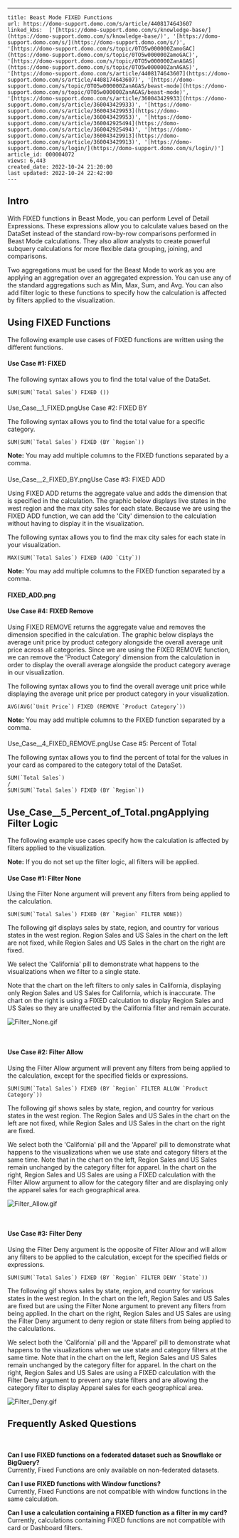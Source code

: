 ---
    title: Beast Mode FIXED Functions
    url: https://domo-support.domo.com/s/article/4408174643607
    linked_kbs:  ['[https://domo-support.domo.com/s/knowledge-base/](https://domo-support.domo.com/s/knowledge-base/)', '[https://domo-support.domo.com/s/](https://domo-support.domo.com/s/)', '[https://domo-support.domo.com/s/topic/0TO5w000000ZamoGAC](https://domo-support.domo.com/s/topic/0TO5w000000ZamoGAC)', '[https://domo-support.domo.com/s/topic/0TO5w000000ZanAGAS](https://domo-support.domo.com/s/topic/0TO5w000000ZanAGAS)', '[https://domo-support.domo.com/s/article/4408174643607](https://domo-support.domo.com/s/article/4408174643607)', '[https://domo-support.domo.com/s/topic/0TO5w000000ZanAGAS/beast-mode](https://domo-support.domo.com/s/topic/0TO5w000000ZanAGAS/beast-mode)', '[https://domo-support.domo.com/s/article/360043429933](https://domo-support.domo.com/s/article/360043429933)', '[https://domo-support.domo.com/s/article/360043429953](https://domo-support.domo.com/s/article/360043429953)', '[https://domo-support.domo.com/s/article/360042925494](https://domo-support.domo.com/s/article/360042925494)', '[https://domo-support.domo.com/s/article/360043429913](https://domo-support.domo.com/s/article/360043429913)', '[https://domo-support.domo.com/s/login/](https://domo-support.domo.com/s/login/)']
    article_id: 000004072
    views: 6,443
    created_date: 2022-10-24 21:20:00
    last updated: 2022-10-24 22:42:00
    ---



Intro
-----


With FIXED functions in Beast Mode, you can perform Level of Detail Expressions. These expressions allow you to calculate values based on the DataSet instead of the standard row-by-row comparisons performed in Beast Mode calculations. They also allow analysts to create powerful subquery calculations for more flexible data grouping, joining, and comparisons. 


Two aggregations must be used for the Beast Mode to work as you are applying an aggregation over an aggregated expression. You can use any of the standard aggregations such as Min, Max, Sum, and Avg. You can also add filter logic to these functions to specify how the calculation is affected by filters applied to the visualization.


Using FIXED Functions
---------------------


The following example use cases of FIXED functions are written using the different functions.


#### Use Case #1: FIXED


The following syntax allows you to find the total value of the DataSet.



```
SUM(SUM(`Total Sales`) FIXED ())
```

#### 
Use_Case__1_FIXED.pngUse Case #2: FIXED BY


The following syntax allows you to find the total value for a specific category.



```
SUM(SUM(`Total Sales`) FIXED (BY `Region`))
```






**Note:** You may add multiple columns to the FIXED functions separated by a comma.



#### 
Use_Case__2_FIXED_BY.pngUse Case #3: FIXED ADD


Using FIXED ADD returns the aggregate value and adds the dimension that is specified in the calculation. The graphic below displays live states in the west region and the max city sales for each state. Because we are using the FIXED ADD function, we can add the 'City' dimension to the calculation without having to display it in the visualization. 


The following syntax allows you to find the max city sales for each state in your visualization. 



```
MAX(SUM(`Total Sales`) FIXED (ADD `City`))
```






**Note:** You may add multiple columns to the FIXED function separated by a comma.



#### FIXED_ADD.png


#### Use Case #4: FIXED Remove


Using FIXED REMOVE returns the aggregate value and removes the dimension specified in the calculation. The graphic below displays the average unit price by product category alongside the overall average unit price across all categories. Since we are using the FIXED REMOVE function, we can remove the 'Product Category' dimension from the calculation in order to display the overall average alongside the product category average in our visualization. 


The following syntax allows you to find the overall average unit price while displaying the average unit price per product category in your visualization.



```
AVG(AVG(`Unit Price`) FIXED (REMOVE `Product Category`))
```






**Note:** You may add multiple columns to the FIXED function separated by a comma.



#### 
Use_Case__4_FIXED_REMOVE.pngUse Case #5: Percent of Total


The following syntax allows you to find the percent of total for the values in your card as compared to the category total of the DataSet.



```
SUM(`Total Sales`)  
/  
SUM(SUM(`Total Sales`) FIXED (BY `Region`))
```


Use_Case__5_Percent_of_Total.pngApplying Filter Logic
------------------------------------------------------


The following example use cases specify how the calculation is affected by filters applied to the visualization.







**Note:** If you do not set up the filter logic, all filters will be applied.




#### Use Case #1: Filter None


Using the Filter None argument will prevent any filters from being applied to the calculation.



```
SUM(SUM(`Total Sales`) FIXED (BY `Region` FILTER NONE))
```

The following gif displays sales by state, region, and country for various states in the west region. Region Sales and US Sales in the chart on the left are not fixed, while Region Sales and US Sales in the chart on the right are fixed.


We select the 'California' pill to demonstrate what happens to the visualizations when we filter to a single state.


Note that the chart on the left filters to only sales in California, displaying only Region Sales and US Sales for California, which is inaccurate. The chart on the right is using a FIXED calculation to display Region Sales and US Sales so they are unaffected by the California filter and remain accurate.


![Filter_None.gif](Filter_None.gif)


 


#### Use Case #2: Filter Allow


Using the Filter Allow argument will prevent any filters from being applied to the calculation, except for the specified fields or expressions.



```
SUM(SUM(`Total Sales`) FIXED (BY `Region` FILTER ALLOW `Product Category`))
```

The following gif shows sales by state, region, and country for various states in the west region. The Region Sales and US Sales in the chart on the left are not fixed, while Region Sales and US Sales in the chart on the right are fixed.


We select both the 'California' pill and the 'Apparel' pill to demonstrate what happens to the visualizations when we use state and category filters at the same time. Note that in the chart on the left, Region Sales and US Sales remain unchanged by the category filter for apparel. In the chart on the right, Region Sales and US Sales are using a FIXED calculation with the Filter Allow argument to allow for the category filter and are displaying only the apparel sales for each geographical area.


![Filter_Allow.gif](Filter_Allow.gif)


 


#### Use Case #3: Filter Deny


Using the Filter Deny argument is the opposite of Filter Allow and will allow any filters to be applied to the calculation, except for the specified fields or expressions.



```
SUM(SUM(`Total Sales`) FIXED (BY `Region` FILTER DENY `State`))
```

The following gif shows sales by state, region, and country for various states in the west region. In the chart on the left, Region Sales and US Sales are fixed but are using the Filter None argument to prevent any filters from being applied. In the chart on the right, Region Sales and US Sales are using the Filter Deny argument to deny region or state filters from being applied to the calculations.


We select both the 'California' pill and the 'Apparel' pill to demonstrate what happens to the visualizations when we use state and category filters at the same time. Note that in the chart on the left, Region Sales and US Sales remain unchanged by the category filter for apparel. In the chart on the right, Region Sales and US Sales are using a FIXED calculation with the Filter Deny argument to prevent any state filters and are allowing the category filter to display Apparel sales for each geographical area. 


![Filter_Deny.gif](Filter_Deny.gif)


Frequently Asked Questions
--------------------------


 


**Can I use FIXED functions on a federated dataset such as Snowflake or BigQuery?**  
Currently, Fixed Functions are only available on non-federated datasets.


**Can I use FIXED functions with Window functions?**  
Currently, Fixed Functions are not compatible with window functions in the same calculation.


**Can I use a calculation containing a FIXED function as a filter in my card?**  
Currently, calculations containing FIXED functions are not compatible with card or Dashboard filters.


 

